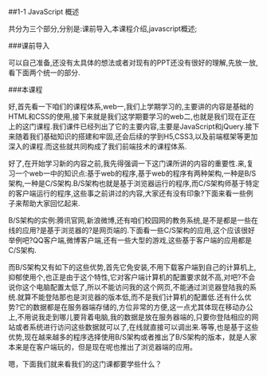 ##1-1 JavaScript 概述

共分为三个部分,分别是:课前导入,本课程介绍,javascript概述;

###课前导入

可以自己准备,还没有太具体的想法或者对现有的PPT还没有很好的理解,先放一放,看下面两个统一的部分.

###本课程

好,首先看一下咱们的课程体系,web一,我们上学期学习的,主要讲的内容是基础的HTML和CSS的使用,接下来就是我们这学期要学习的web二,也就是我们现在正在上的这门课程.我们课件已经列出了它的主要内容,主要是JavaScript和jQuery.接下来随着我们基础知识的搭建和牢固,还会后续的学到H5,CSS3,以及前端框架等更加深入的课程.而这些就共同构成了我们前端技术的课程体系.

好了,在开始学习新的内容之前,我先得强调一下这门课所讲的内容的重要性.来,复习一个web一中的知识点:基于web的程序,基于web的程序有两种架构,一种是B/S架构,一种是C/S架构.B/S架构也就是基于浏览器运行的程序,而C/S架构师基于特定的客户端运行的程序,这些事之前讲过的内容,大家还有没有印象?下面来看一些例子来帮助大家回忆起来.

B/S架构的实例:腾讯官网,新浪微博,还有咱们校园网的教务系统,是不是都是一些在线的应用?是基于浏览器的?是网页端的.下面看一些C/S架构的应用,这个应该很好举例吧?QQ客户端,微博客户端,还有一些大型的游戏,这些基于客户端的应用都是C/S架构.

而B/S架构又有如下的这些优势,首先它免安装,不用下载客户端到自己的计算机上,抑郁使用个,也正是由于这个特性,它对客户端计算机的配置要求就不高,对吧?不会说你这个电脑配置太低了,所以不能访问我的这个网页,不能通过浏览器登陆我的系统.就算不能登陆那也是浏览器的版本低,而不是我们计算机的配置低.还有什么优势?它的数据都是在服务器端存储的,方位非常的方便,这一点尤其体现在移动办公上,不用说我走到哪儿要背着电脑,我的数据是放在服务器端的,只要你登陆相应的网站或者系统进行访问这些数据就可以了,在线就直接可以调出来.等等,也是基于这些优势,现在越来越多的程序选择使用B/S架构或者推出了B/S架构的版本，就是人家本来是在客户端玩的，但是现在呢也推出了浏览器端的应用。

嗯，下面我们就来看我们的这门课都要学些什么？